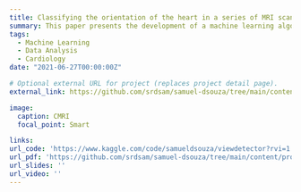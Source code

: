 ```yaml
---
title: Classifying the orientation of the heart in a series of MRI scan
summary: This paper presents the development of a machine learning algorithm that accurately classifies the 'view' of cardiac magnetic resonance imaging (CMR) images, achieving near human expert-level performance with the EfficientNet-B5 architecture, potentially forming the basis for future AI solutions in cardiac diagnosis.
tags:
  - Machine Learning
  - Data Analysis
  - Cardiology
date: "2021-06-27T00:00:00Z"

# Optional external URL for project (replaces project detail page).
external_link: https://github.com/srdsam/samuel-dsouza/tree/main/content/project/thesis/LABP2020_DSOUZA_SAMUEL_WRITTEN.pdf

image:
  caption: CMRI
  focal_point: Smart

links:
url_code: 'https://www.kaggle.com/code/samueldsouza/viewdetector?rvi=1'
url_pdf: 'https://github.com/srdsam/samuel-dsouza/tree/main/content/project/thesis/LABP2020_DSOUZA_SAMUEL_WRITTEN.pdf'
url_slides: ''
url_video: ''
---
```


